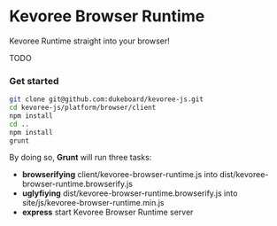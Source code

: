# Kevoree Browser Runtime #

Kevoree Runtime straight into your browser!

TODO

### Get started ###
```sh
git clone git@github.com:dukeboard/kevoree-js.git
cd kevoree-js/platform/browser/client
npm install
cd ..
npm install
grunt
```

By doing so, __Grunt__ will run three tasks:

*  __browserifying__ client/kevoree-browser-runtime.js into dist/kevoree-browser-runtime.browserify.js
*  __uglyfiying__ dist/kevoree-browser-runtime.browserify.js into site/js/kevoree-browser-runtime.min.js
*  __express__ start Kevoree Browser Runtime server